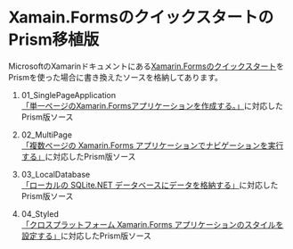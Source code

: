 # Xamain.FormsのクイックスタートのPrism移植版

MicrosoftのXamarinドキュメントにある[Xamarin.Formsのクイックスタート](https://docs.microsoft.com/ja-jp/xamarin/get-started/quickstarts/)をPrismを使った場合に書き換えたソースを格納してあります。

1. 01_SinglePageApplication<br>
[「単一ページのXamarin.Formsアプリケーションを作成する。」](https://docs.microsoft.com/ja-jp/xamarin/get-started/quickstarts/single-page?pivots=windows)に対応したPrism版ソース

2. 02_MultiPage<br>
[「複数ページの Xamarin.Forms アプリケーションでナビゲーションを実行する」](https://docs.microsoft.com/ja-jp/xamarin/get-started/quickstarts/multi-page?pivots=windows)に対応したPrism版ソース

3. 03_LocalDatabase<br>
[「ローカルの SQLite.NET データベースにデータを格納する」](https://docs.microsoft.com/ja-jp/xamarin/get-started/quickstarts/database?pivots=windows)に対応したPrism版ソース

4. 04_Styled<br>
[「クロスプラットフォーム Xamarin.Forms アプリケーションのスタイルを設定する」](https://docs.microsoft.com/ja-jp/xamarin/get-started/quickstarts/styling?pivots=windows)に対応したPrism版ソース